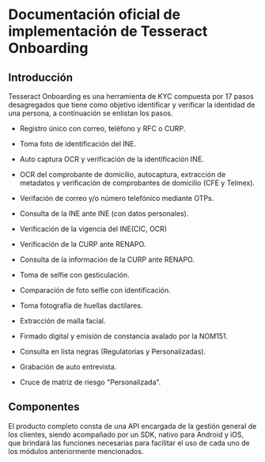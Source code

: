 # Documentación oficial de implementación de Tesseract Onboarding

## Introducción

Tesseract Onboarding es una herramienta de KYC compuesta por 17 pasos desagregados que tiene como objetivo identificar y verificar la identidad de una persona, a continuación se enlistan los pasos.

-  Registro único con correo, teléfono y RFC o CURP.

- Toma foto de identificación del INE.

- Auto captura OCR y verificación de la identificación INE.

- OCR del comprobante de domicilio, autocaptura, extracción de metadatos y verificación de comprobantes de domicilio (CFE y Telmex).

- Verifación de correo y/o número telefónico mediante OTPs.

- Consulta de la INE ante INE (con datos personales).

- Verificación de la vigencia del INE(CIC, OCR)

- Verificación de la CURP ante RENAPO.

- Consulta de la información de la CURP ante RENAPO.

- Toma de selfie con gesticulación.

- Comparación de foto selfie con identificación.

- Toma fotografía de huellas dactilares.

- Extracción de malla facial.

- Firmado digital y emisión de constancia avalado por la NOM151.

- Consulta en lista negras (Regulatorias y Personalizadas).

-  Grabación de auto entrevista.

- Cruce de matriz de riesgo "Personalizada".

## Componentes
El producto completo consta de una API encargada de la gestión general de los clientes, siendo acompañado por un SDK, nativo para Android y iOS, que brindará las funciones necesarias para facilitar el uso de cada uno de los módulos anteriormente mencionados. 

